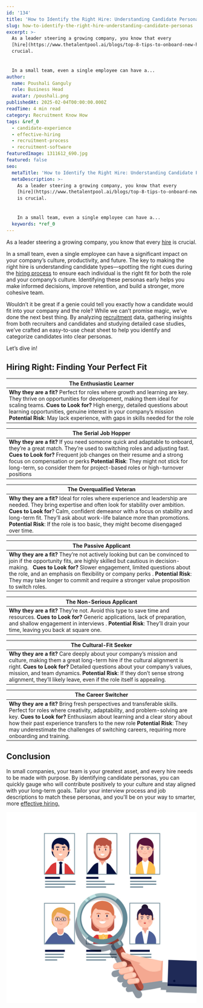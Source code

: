 ```yaml
---
id: '134'
title: 'How to Identify the Right Hire: Understanding Candidate Personas'
slug: how-to-identify-the-right-hire-understanding-candidate-personas
excerpt: >-
  As a leader steering a growing company, you know that every
  [hire](https://www.thetalentpool.ai/blogs/top-8-tips-to-onboard-new-hires/) is
  crucial.


  In a small team, even a single employee can have a...
author:
  name: Poushali Ganguly
  role: Business Head
  avatar: /poushali.png
publishedAt: 2025-02-04T00:00:00.000Z
readTime: 4 min read
category: Recruitment Know How
tags: &ref_0
  - candidate-experience
  - effective-hiring
  - recruitment-process
  - recruitment-software
featuredImage: 1311612_690.jpg
featured: false
seo:
  metaTitle: 'How to Identify the Right Hire: Understanding Candidate Personas'
  metaDescription: >-
    As a leader steering a growing company, you know that every
    [hire](https://www.thetalentpool.ai/blogs/top-8-tips-to-onboard-new-hires/)
    is crucial.


    In a small team, even a single employee can have a...
  keywords: *ref_0
---
```


As a leader steering a growing company, you know that every [hire](https://www.thetalentpool.ai/blogs/top-8-tips-to-onboard-new-hires/) is crucial.

In a small team, even a single employee can have a significant impact on your company’s culture, productivity, and future. The key to making the right hire is understanding candidate types—spotting the right cues during the [hiring process](https://www.talentpoolgrowth.com/?showSignup=true) to ensure each individual is the right fit for both the role and your company’s culture. Identifying these personas early helps you make informed decisions, improve retention, and build a stronger, more cohesive team.

Wouldn’t it be great if a genie could tell you exactly how a candidate would fit into your company and the role? While we can’t promise magic, we’ve done the next best thing. By analyzing [recruitment](https://www.thetalentpool.ai/blogs/comprehensive-insight-into-the-end-to-end-recruitment-process/) data, gathering insights from both recruiters and candidates and studying detailed case studies, we’ve crafted an easy-to-use cheat sheet to help you identify and categorize candidates into clear personas.

Let’s dive in!

## Hiring Right: Finding Your Perfect Fit

| **The Enthusiastic Learner** |
| --- |
| **Why they are a fit?** Perfect for roles where growth and learning are key. They thrive on opportunities for development, making them ideal for scaling teams.   **Cues to Look for?** High energy, detailed questions about learning opportunities, genuine interest in your company’s mission   **Potential Risk**: May lack experience, with gaps in skills needed for the role |

| **The Serial Job Hopper** |
| --- |
| **Why they are a fit?** If you need someone quick and adaptable to onboard, they’re a great match. They’re used to switching roles and adjusting fast.   **Cues to Look for?** Frequent job changes on their resume and a strong focus on compensation or perks   **Potential Risk**: They might not stick for long-term, so consider them for project-based roles or high-turnover positions |

| **The Overqualified Veteran** |
| --- |
| **Why they are a fit?** Ideal for roles where experience and leadership are needed. They bring expertise and often look for stability over ambition.   **Cues to Look for**? Calm, confident demeanor with a focus on stability and long-term fit. They’ll ask about work-life balance more than promotions.   **Potential Risk**: If the role is too basic, they might become disengaged over time. |

| **The Passive Applicant** |
| --- |
| **Why they are a fit?** They’re not actively looking but can be convinced to join if the opportunity fits, are highly skilled but cautious in decision-making.     **Cues to Look for?** Slower engagement, limited questions about the role, and an emphasis on flexibility or company perks .   **Potential Risk**: They may take longer to commit and require a stronger value proposition to switch roles. |

| **The Non-Serious Applicant** |
| --- |
| **Why they are a fit?** They’re not. Avoid this type to save time and resources.   **Cues to Look for?** Generic applications, lack of preparation, and shallow engagement in interviews .   **Potential Risk**: They’ll drain your time, leaving you back at square one. |

| **The Cultural-Fit Seeker** |
| --- |
| **Why they are a fit?** Care deeply about your company’s mission and culture, making them a great long-term hire if the cultural alignment is right.   **Cues to Look for?** Detailed questions about your company’s values, mission, and team dynamics.   **Potential Risk**: If they don’t sense strong alignment, they’ll likely leave, even if the role itself is appealing. |

| **The Career Switcher** |
| --- |
| **Why they are a fit?** Bring fresh perspectives and transferable skills. Perfect for roles where creativity, adaptability, and problem-solving are key.   **Cues to Look for?** Enthusiasm about learning and a clear story about how their past experience transfers to the new role   **Potential Risk**: They may underestimate the challenges of switching careers, requiring more onboarding and training. |

## Conclusion

In small companies, your team is your greatest asset, and every hire needs to be made with purpose. By identifying candidate personas, you can quickly gauge who will contribute positively to your culture and stay aligned with your long-term goals. Tailor your interview process and job descriptions to match these personas, and you'll be on your way to smarter, more [effective hiring.](https://www.talentpoolgrowth.com/?showSignup=true)

![](images/1311612_690-1024x1024.jpg)
